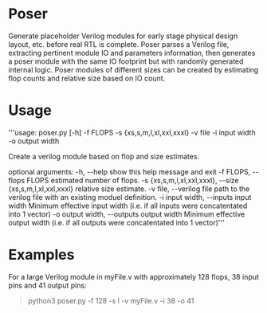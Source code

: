 # Poser

Generate placeholder Verilog modules for early stage physical design layout, etc. before real RTL is complete. Poser parses a Verilog file, extracting pertinent module IO and parameters information, then generates a poser module with the same IO footprint but with randomly generated internal logic. Poser modules of different sizes can be created by estimating flop counts and relative size based on IO count.

# Usage

'''usage: poser.py [-h] -f FLOPS -s {xs,s,m,l,xl,xxl,xxxl} -v file -i input width
                -o output width

Create a verilog module based on flop and size estimates.

optional arguments:
  -h, --help            show this help message and exit
  -f FLOPS, --flops FLOPS
                        estimated number of flops.
  -s {xs,s,m,l,xl,xxl,xxxl}, --size {xs,s,m,l,xl,xxl,xxxl}
                        relative size estimate.
  -v file, --verilog file
                        path to the verilog file with an existing moduel
                        definition.
  -i input width, --inputs input width
                        Minimum effective input width (i.e. if all inputs were
                        concatentated into 1 vector)
  -o output width, --outputs output width
                        Minimum effective output width (i.e. if all outputs
                        were concatentated into 1 vector)'''

# Examples 

For a large Verilog module in myFile.v with approximately 128 flops, 38 input pins and 41 output pins:

>python3 poser.py -f 128 -s l -v myFile.v -i 38 -o 41
